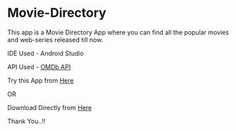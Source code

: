 # Movie-Directory
This app is a Movie Directory App where you can find all the popular movies and web-series released till now.

IDE Used - Android Studio

API Used - [OMDb API](https://www.omdbapi.com/)

Try this App from [Here](https://bit.ly/3lB9lh8)

OR

Download Directly from [Here](https://github.com/heysoumyadeep/Movie-Directory/releases/download/v1.0/Movie-Directory.apk)

Thank You..!!
